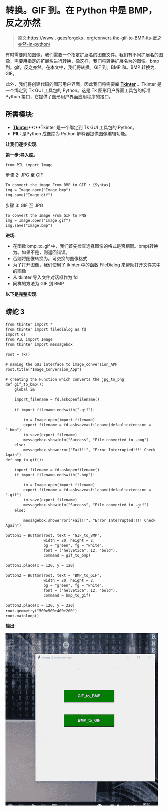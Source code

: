 # 转换。GIF 到。在 Python 中是 BMP，反之亦然

> 原文:[https://www . geesforgeks . org/convert-the-gif-to-BMP-its-反之亦然-in-python/](https://www.geeksforgeeks.org/convert-the-gif-to-bmp-and-its-vice-versa-in-python/)

有时需要附加图像，我们需要一个指定扩展名的图像文件。我们有不同扩展名的图像，需要用指定的扩展名进行转换，像这样，我们将转换扩展名为的图像。bmp 到。gif，反之亦然。在本文中，我们将转换。GIF 到。BMP 和。BMP 转换为. GIF。

此外，我们将创建代码的图形用户界面，因此我们将需要库 [**Tkinter**](https://www.geeksforgeeks.org/python-gui-tkinter/) 。Tkinter 是一个绑定到 Tk GUI 工具包的 Python。这是 Tk 图形用户界面工具包的标准 Python 接口，它提供了图形用户界面应用程序的接口。

## **所需模块:**

*   [**Tkinter**](https://www.geeksforgeeks.org/python-gui-tkinter/)**:**Tkinter 是一个绑定到 Tk GUI 工具包的 Python。
*   **PIL:** 是Python 成像库为 Python 解释器提供图像编辑功能。

**让我们逐步实现:**

**第一步:导入库。**

```
from PIL import Image
```

步骤 2: JPG 至 GIF

```
To convert the image From BMP to GIF : {Syntax}
img = Image.open("Image.bmp")
img.save("Image.gif")
```

步骤 3: GIF 至 JPG

```
To convert the Image From GIF to PNG
img = Image.open("Image.gif")
img.save("Image.bmp")
```

**进场:**

*   在函数 bmp_to_gif 中，我们首先检查选择图像的格式是否相同。bmp)转换为。如果不是，则返回错误。
*   否则将图像转换为。可交换的图像格式
*   为了打开图像，我们使用了 tkinter 中的函数 FileDialog 来帮助打开文件夹中的图像
*   从 tkinter 导入文件对话框作为 fd
*   同样的方法为 GIF 到 BMP

**以下是完整实现:**

## 蟒蛇 3

```
from tkinter import *
from tkinter import filedialog as fd
import os
from PIL import Image
from tkinter import messagebox

root = Tk()

# naming the GUI interface to image_conversion_APP
root.title("Image_Conversion_App")

# creating the Function which converts the jpg_to_png
def gif_to_bmp():
    global im

    import_filename = fd.askopenfilename()

    if import_filename.endswith(".gif"):

        im = Image.open(import_filename)
        export_filename = fd.asksaveasfilename(defaultextension = ".bmp")
        im.save(export_filename)
        messagebox.showinfo("Success", "File converted to .png")
    else:
        messagebox.showerror("Fail!!", "Error Interrupted!!!! Check Again")
def bmp_to_gif():

    import_filename = fd.askopenfilename()
    if import_filename.endswith(".bmp"):

        im = Image.open(import_filename)
        export_filename = fd.asksaveasfilename(defaultextension = ".gif")
        im.save(export_filename)
        messagebox.showinfo("Success", "File converted to .gif")
    else:

        messagebox.showerror("Fail!!", "Error Interrupted!!!! Check Again")

button1 = Button(root, text = "GIF_to_BMP",
                 width = 20, height = 2,
                 bg = "green", fg = "white",
                 font = ("helvetica", 12, "bold"),
                 command = gif_to_bmp)

button1.place(x = 120, y = 120)

button2 = Button(root, text = "BMP_to_GIF",
                 width = 20, height = 2,
                 bg = "green", fg = "white",
                 font = ("helvetica", 12, "bold"),
                 command = bmp_to_gif)

button2.place(x = 120, y = 220)
root.geometry("500x500+400+200")
root.mainloop()
```

**输出:**

![](img/b183a49d8261589a28648e6b86e2c958.png)